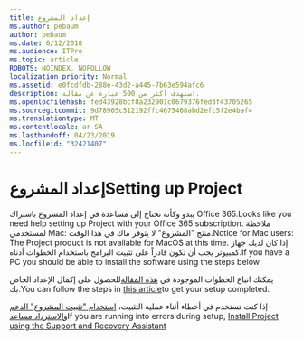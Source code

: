 ```yaml
---
title: إعداد المشروع
ms.author: pebaum
author: pebaum
ms.date: 6/12/2018
ms.audience: ITPro
ms.topic: article
ROBOTS: NOINDEX, NOFOLLOW
localization_priority: Normal
ms.assetid: e0fcdfdb-288e-43d2-a445-7b63e594afc6
description: استهدف أكثر من 500 عبارة عن مقالة.
ms.openlocfilehash: fed43928bcf8a232901c0679376fed3f43705265
ms.sourcegitcommit: 9d78905c512192ffc4675468abd2efc5f2e4baf4
ms.translationtype: MT
ms.contentlocale: ar-SA
ms.lasthandoff: 04/23/2019
ms.locfileid: "32421407"
---
```

# <a name="setting-up-project"></a><span data-ttu-id="1750c-103">إعداد المشروع</span><span class="sxs-lookup"><span data-stu-id="1750c-103">Setting up Project</span></span>

<span data-ttu-id="1750c-104">يبدو وكأنه تحتاج إلى مساعدة في إعداد المشروع باشتراك Office 365.</span><span class="sxs-lookup"><span data-stu-id="1750c-104">Looks like you need help setting up Project with your Office 365 subscription.</span></span>
<span data-ttu-id="1750c-105">ملاحظة لمستخدمي Mac: منتج "المشروع" لا يتوفر ماك في هذا الوقت.</span><span class="sxs-lookup"><span data-stu-id="1750c-105">Notice for Mac users: The Project product is not available for MacOS at this time.</span></span> <span data-ttu-id="1750c-106">إذا كان لديك جهاز كمبيوتر يجب أن تكون قادراً على تثبيت البرامج باستخدام الخطوات أدناه.</span><span class="sxs-lookup"><span data-stu-id="1750c-106">If you have a PC you should be able to install the software using the steps below.</span></span>
  
<span data-ttu-id="1750c-107">يمكنك اتباع الخطوات الموجودة في [هذه المقالة](https://support.office.com/article/7059249b-d9fe-4d61-ab96-5c5bf435f281.aspx)للحصول على إكمال الإعداد الخاص بك.</span><span class="sxs-lookup"><span data-stu-id="1750c-107">You can follow the steps in [this article](https://support.office.com/article/7059249b-d9fe-4d61-ab96-5c5bf435f281.aspx)to get your setup completed.</span></span>
  
<span data-ttu-id="1750c-108">إذا كنت تستخدم في أخطاء أثناء عملية التثبيت، [استخدام "تثبيت المشروع" الدعم والاسترداد مساعد](https://aka.ms/SaRA-ProjectSetupScenario)</span><span class="sxs-lookup"><span data-stu-id="1750c-108">If you are running into errors during setup, [Install Project using the Support and Recovery Assistant](https://aka.ms/SaRA-ProjectSetupScenario)</span></span>
